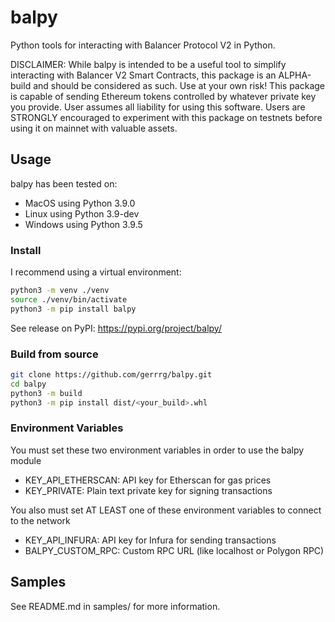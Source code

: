 # balpy
Python tools for interacting with Balancer Protocol V2 in Python. 

DISCLAIMER: While balpy is intended to be a useful tool to simplify interacting with Balancer V2 Smart Contracts, this package is an ALPHA-build and should be considered as such. Use at your own risk! This package is capable of sending Ethereum tokens controlled by whatever private key you provide. User assumes all liability for using this software. Users are STRONGLY encouraged to experiment with this package on testnets before using it on mainnet with valuable assets.

## Usage
balpy has been tested on:
- MacOS using Python 3.9.0
- Linux using Python 3.9-dev
- Windows using Python 3.9.5

### Install
I recommend using a virtual environment:
```bash
python3 -m venv ./venv
source ./venv/bin/activate
python3 -m pip install balpy
```
See release on PyPI: https://pypi.org/project/balpy/

### Build from source
```bash
git clone https://github.com/gerrrg/balpy.git
cd balpy
python3 -m build
python3 -m pip install dist/<your_build>.whl
```

### Environment Variables
You must set these two environment variables in order to use the balpy module
- KEY_API_ETHERSCAN: 	API key for Etherscan for gas prices
- KEY_PRIVATE: 			Plain text private key for signing transactions

You also must set AT LEAST one of these environment variables to connect to the network
- KEY_API_INFURA: 		API key for Infura for sending transactions
- BALPY_CUSTOM_RPC:   Custom RPC URL (like localhost or Polygon RPC)


## Samples
See README.md in samples/ for more information.
